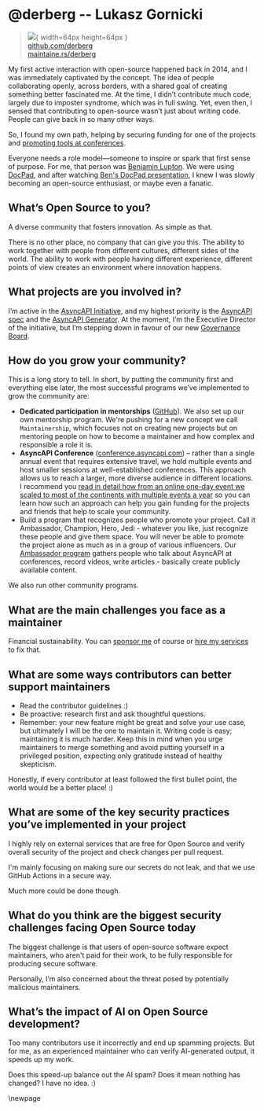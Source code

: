 # @derberg -- Lukasz Gornicki

> ![](https://i0.wp.com/github.com/derberg.png?resize=200%2C200&ssl=1){ width=64px height=64px }  
> [github.com/derberg](https://github.com/derberg)  
> [maintaine.rs/derberg](https://maintaine.rs/derberg)

My first active interaction with open-source happened back in 2014, and I was immediately captivated by the concept. The idea of people collaborating openly, across borders, with a shared goal of creating something better fascinated me. At the time, I didn’t contribute much code, largely due to imposter syndrome, which was in full swing. Yet, even then, I sensed that contributing to open-source wasn’t just about writing code. People can give back in so many other ways.

So, I found my own path, helping by securing funding for one of the projects and [promoting tools at conferences](https://www.youtube.com/watch?v=F-1goNbdBkc&t=1652s).

Everyone needs a role model—someone to inspire or spark that first sense of purpose. For me, that person was [Benjamin Lupton](https://github.com/balupton). We were using [DocPad](https://docpad.bevry.me/), and after watching [Ben's DocPad presentation](https://www.youtube.com/watch?v=Zu1uhI0uT2o), I knew I was slowly becoming an open-source enthusiast, or maybe even a fanatic.

## What’s Open Source to you?

A diverse community that fosters innovation. As simple as that.

There is no other place, no company that can give you this. The ability to work together with people from different cultures, different sides of the world. The ability to work with people having different experience, different points of view creates an environment where innovation happens.

## What projects are you involved in?

I’m active in the [AsyncAPI Initiative](https://www.asyncapi.com/en), and my highest priority is the [AsyncAPI spec](https://github.com/asyncapi/spec) and the [AsyncAPI Generator](https://github.com/asyncapi/generator). At the moment, I’m the Executive Director of the initiative, but I’m stepping down in favour of our new [Governance Board](https://www.asyncapi.com/blog/new-governance-board).

## How do you grow your community?

This is a long story to tell. In short, by putting the community first and everything else later, the most successful programs we’ve implemented to grow the community are:

- **Dedicated participation in mentorships** ([GitHub](https://github.com/asyncapi/community/tree/master/mentorship)). We also set up our own mentorship program. We're pushing for a new concept we call `Maintainership`, which focuses not on creating new projects but on mentoring people on how to become a maintainer and how complex and responsible a role it is.
- **AsyncAPI Conference** ([conference.asyncapi.com](https://conference.asyncapi.com/)) – rather than a single annual event that requires extensive travel, we hold multiple events and host smaller sessions at well-established conferences. This approach allows us to reach a larger, more diverse audience in different locations. I recommend you [read in detail how from an online one-day event we scaled to most of the continents with multiple events a year](https://www.brainfart.dev/blog/foss-grow-through-events) so you can learn how such an approach can help you gain funding for the projects and friends that help to scale your community.
- Build a program that recognizes people who promote your project. Call it Ambassador, Champion, Hero, Jedi - whatever you like, just recognize these people and give them space. You will never be able to promote the project alone as much as in a group of various influencers. Our [Ambassador program](https://www.asyncapi.com/community/ambassadors) gathers people who talk about AsyncAPI at conferences, record videos, write articles - basically create publicly available content. 

We also run other community programs.

## What are the main challenges you face as a maintainer

Financial sustainability.
You can [sponsor me](https://github.com/sponsors/derberg) of course or [hire my services](https://www.brainfart.dev/services) to fix that.

## What are some ways contributors can better support maintainers

- Read the contributor guidelines :)
- Be proactive: research first and ask thoughtful questions.
- Remember: your new feature might be great and solve your use case, but ultimately I will be the one to maintain it. Writing code is easy; maintaining it is much harder. Keep this in mind when you urge maintainers to merge something and avoid putting yourself in a privileged position, expecting only gratitude instead of healthy skepticism.

Honestly, if every contributor at least followed the first bullet point, the world would be a better place! :)

## What are some of the key security practices you’ve implemented in your project

I highly rely on external services that are free for Open Source and verify overall security of the project and check changes per pull request.

I'm mainly focusing on making sure our secrets do not leak, and that we use GitHub Actions in a secure way.

Much more could be done though.

## What do you think are the biggest security challenges facing Open Source today

The biggest challenge is that users of open-source software expect maintainers, who aren't paid for their work, to be fully responsible for producing secure software.

Personally, I’m also concerned about the threat posed by potentially malicious maintainers.

## What’s the impact of AI on Open Source development?

Too many contributors use it incorrectly and end up spamming projects. But for me, as an experienced maintainer who can verify AI-generated output, it speeds up my work.

Does this speed-up balance out the AI spam? Does it mean nothing has changed? I have no idea. :)

\newpage
